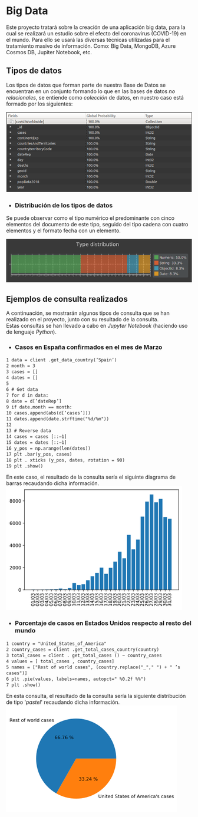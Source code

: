 # Big Data
Este proyecto tratará sobre la creación de una aplicación big data, para la cual se realizará un estudio sobre el efecto del coronavirus (COVID-19)
en el mundo. Para ello se usará las diversas técnicas utilizadas para el tratamiento masivo de información. Como: Big Data, MongoDB, Azure Cosmos DB, Jupiter Notebook, etc.

## Tipos de datos
Los tipos de datos que forman parte de nuestra Base de Datos se encuentran en un conjunto formando lo que en las bases de datos *no relacionales*, se entiende como *colección* de datos, en nuestro caso está formado por los siguientes:  

![coleccion](Documentacion/Figures/datos.png)

* ### Distribución de los tipos de datos
Se puede observar como  el tipo numérico el predominante con cinco elementos del documento de este tipo, seguido del tipo cadena con cuatro elementos y el formato fecha con un elemento.  

![distribucion](Documentacion/Figures/distribucion_datos.png)

## Ejemplos de consulta realizados
A continuación, se mostrarán algunos tipos de consulta que se han realizado en el proyecto, junto con su resultado de la consulta.   
Estas consultas se han llevado a cabo en *Jupyter Notebook* (haciendo uso de lenguaje *Python*).

* ### Casos en España confirmados en el mes de Marzo
```
1 data = client .get_data_country(’Spain’)
2 month = 3
3 cases = []
4 dates = []
5
6 # Get data
7 for d in data:
8 date = d[’dateRep’]
9 if date.month == month:
10 cases.append(abs(d[’cases’]))
11 dates.append(date.strftime("%d/%m"))
12
13 # Reverse data
14 cases = cases [::−1]
15 dates = dates [::−1]
16 y_pos = np.arange(len(dates))
17 plt .bar(y_pos, cases)
18 plt . xticks (y_pos, dates, rotation = 90)
19 plt .show()
```
En este caso, el resultado de la consulta sería el siguinte  diagrama de barras recaudando dicha información.
![datos_marzo](Documentacion/Figures/spain.png)

* ### Porcentaje de casos en Estados Unidos respecto al resto del mundo
````
1 country = "United_States_of_America"
2 country_cases = client .get_total_cases_country(country)
3 total_cases = client . get_total_cases () − country_cases
4 values = [ total_cases , country_cases]
5 names = ["Rest of world cases", (country.replace("_"," ") + " ’s cases")]
6 plt .pie(values, labels=names, autopct=" %0.2f %%")
7 plt .show()
````
En esta consulta, el resultado de la consulta sería la siguiente distribución de tipo '*pastel*' recaudando dicha información.  
![datos_eeuu](Documentacion/Figures/eeuu-plait.png)





